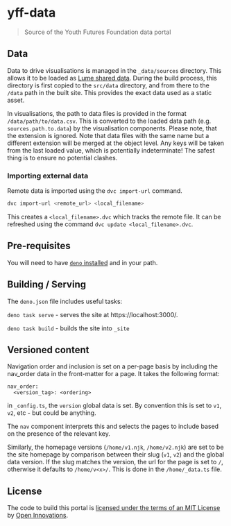 # yff-data

> Source of the Youth Futures Foundation data portal

## Data

Data to drive visualisations is managed in the `_data/sources` directory.
This allows it to be loaded as [Lume shared data](https://lume.land/docs/creating-pages/shared-data/).
During the build process, this directory is first copied to the `src/data` directory, and from there
to the `/data` path in the built site. This provides the exact data used as a static asset.

In visualisations, the path to data files is provided in the format `/data/path/to/data.csv`.
This is converted to the loaded data path (e.g. `sources.path.to.data`) by the visualisation components.
Please note, that the extension is ignored. Note that data files with the same name but a different
extension will be merged at the object level. Any keys will be taken from the last loaded value, which is 
potentially indeterminate! The safest thing is to ensure no potential clashes.

### Importing external data

Remote data is imported using the `dvc import-url` command.

```sh
dvc import-url <remote_url> <local_filename>
```

This creates a `<local_filename>.dvc` which tracks the remote file. It can be refreshed using the command `dvc update <local_filename>.dvc`.

## Pre-requisites

You will need to have [`deno` installed](https://deno.land/#installation) and in your path.

## Building / Serving

The `deno.json` file includes useful tasks:

`deno task serve` - serves the site at https://localhost:3000/.

`deno task build` - builds the site into `_site`

## Versioned content

Navigation order and inclusion is set on a per-page basis by including the nav_order data in the front-matter for a page. It takes the following format:

```
nav_order:
  <version_tag>: <ordering>
```

in `_config.ts`, the `version` global data is set. By convention this is set to `v1`, `v2`, etc - but could be anything.

The `nav` component interprets this and selects the pages to include based on the presence of the relevant key.

Similarly, the homepage versions (`/home/v1.njk`, `/home/v2.njk`) are set to be the site homepage by comparison between their slug (`v1`, `v2`) and the global data version. If the slug matches the version, the url for the page is set to `/`, otherwise it defaults to `/home/v<x>/`. This is done in the `/home/_data.ts` file.

## License

The code to build this portal is [licensed under the terms of an MIT License](./LICENSE) by [Open Innovations](https://open-innovations.org).
